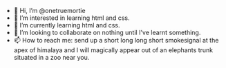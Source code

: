 - 👋 Hi, I’m @onetruemortie
- 👀 I’m interested in learning html and css.
- 🌱 I’m currently learning html and css.
- 💞️ I’m looking to collaborate on nothing until I've learnt something.
- 📫 How to reach me: send up a short long long short smokesignal at the apex of himalaya and I will magically appear out of an elephants trunk situated in a zoo near you.

<!---
onetruemortie/onetruemortie is a ✨ special ✨ repository because its `README.md` (this file) appears on your GitHub profile.
You can click the Preview link to take a look at your changes.
--->
